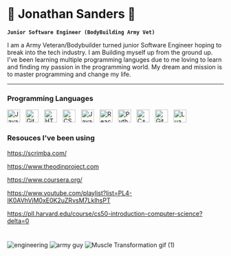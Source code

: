 # 💪 Jonathan Sanders 💪

**`Junior Software Engineer (BodyBuilding Army Vet)`**

I am a Army Veteran/Bodybuilder turned junior Software Engineer hoping to break into the tech industry. I am Building myself up from the ground up.
I've been learning multiple programming languges due to me loving to learn and finding my passion in the programming world. My dream and mission is to master programming and change my life.

---

### Programming Languages

<img align="left" alt="Java" width="30px" style="padding-right:10px;" src="https://cdn.jsdelivr.net/gh/devicons/devicon/icons/java/java-original.svg"/>
<img align="left" alt="Git" width="30px" style="padding-right:10px;" src="https://cdn.jsdelivr.net/gh/devicons/devicon/icons/git/git-original.svg" />
<img align="left" alt="HTML" width="30px" style="padding-right:10px;" src="https://cdn.jsdelivr.net/gh/devicons/devicon/icons/html5/html5-plain.svg" />
<img align="left" alt="CSS" width="30px" style="padding-right:10px;" src="https://cdn.jsdelivr.net/gh/devicons/devicon/icons/css3/css3-plain.svg" />
<img align="left" alt="JavaScript" width="30px" style="padding-right:10px;" src="https://cdn.jsdelivr.net/gh/devicons/devicon/icons/javascript/javascript-plain.svg"/>
<img align="left" alt="React" width="30px" style="padding-right:10px;" src="https://cdn.jsdelivr.net/gh/devicons/devicon/icons/react/react-original.svg" />
<img align="left" alt="Python" width="30px" style="padding-right:10px;" src="https://cdn.jsdelivr.net/gh/devicons/devicon/icons/python/python-plain.svg" />
<img align="left" alt="C++" width="30px" style="padding-right:10px;" src="https://cdn.jsdelivr.net/gh/devicons/devicon/icons/cplusplus/cplusplus-line.svg" />
<img align="left" alt="GitHub" width="30px" style="padding-right:10px;" src="https://cdn.jsdelivr.net/gh/devicons/devicon/icons/github/github-original.svg" />
<img align="left" alt="Lua" width="30px" style="padding-right:10px;" src="https://cdn.jsdelivr.net/gh/devicons/devicon/icons/lua/lua-original.svg" />
<br />

#
### Resouces I've been using

https://scrimba.com/

https://www.theodinproject.com

https://www.coursera.org/

https://www.youtube.com/playlist?list=PL4-IK0AVhVjM0xE0K2uZRvsM7LkIhsPT

https://pll.harvard.edu/course/cs50-introduction-computer-science?delta=0


#
![engineering](https://user-images.githubusercontent.com/122297091/215893578-aa0370c2-a174-4cfa-970b-ea11d092eb55.gif)
![army guy](https://user-images.githubusercontent.com/122297091/215893796-f040d062-d3c5-4cf0-bb00-ee20105ccf89.gif)
![Muscle Transformation gif (1)](https://user-images.githubusercontent.com/122297091/215893243-363a0cee-1129-45ea-ac13-e0c86e9c791a.gif)


